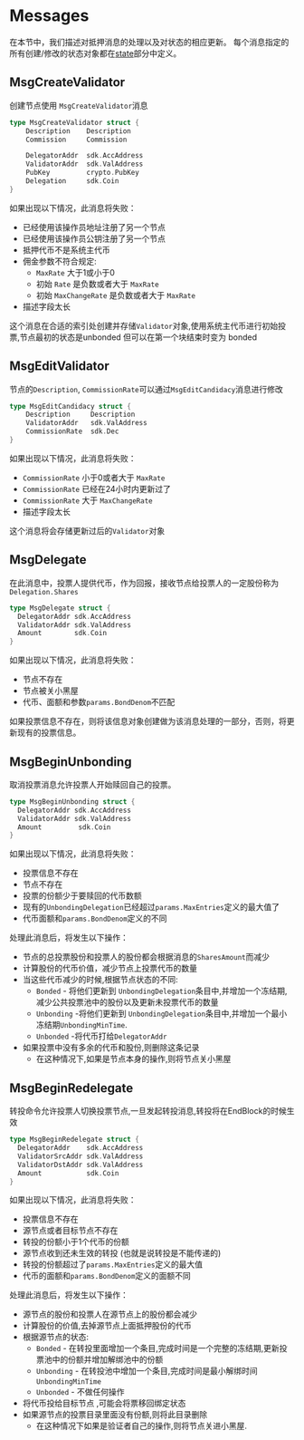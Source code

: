 # Messages

在本节中，我们描述对抵押消息的处理以及对状态的相应更新。 每个消息指定的所有创建/修改的状态对象都在[state](./02_state_transitions.md)部分中定义。

## MsgCreateValidator

创建节点使用 `MsgCreateValidator`消息

```go
type MsgCreateValidator struct {
    Description    Description
    Commission     Commission

    DelegatorAddr  sdk.AccAddress
    ValidatorAddr  sdk.ValAddress
    PubKey         crypto.PubKey
    Delegation     sdk.Coin
}
```

如果出现以下情况，此消息将失败：

- 已经使用该操作员地址注册了另一个节点
- 已经使用该操作员公钥注册了另一个节点
- 抵押代币不是系统主代币
- 佣金参数不符合规定:
  - `MaxRate` 大于1或小于0
  - 初始 `Rate` 是负数或者大于 `MaxRate`
  - 初始 `MaxChangeRate` 是负数或者大于 `MaxRate`
- 描述字段太长

这个消息在合适的索引处创建并存储`Validator`对象,使用系统主代币进行初始投票,节点最初的状态是unbonded 但可以在第一个块结束时变为 bonded

## MsgEditValidator

节点的`Description`, `CommissionRate`可以通过`MsgEditCandidacy`消息进行修改

```go
type MsgEditCandidacy struct {
    Description     Description
    ValidatorAddr   sdk.ValAddress
    CommissionRate  sdk.Dec
}
```

如果出现以下情况，此消息将失败：

- `CommissionRate` 小于0或者大于 `MaxRate`
- `CommissionRate` 已经在24小时内更新过了
- `CommissionRate` 大于 `MaxChangeRate`
- 描述字段太长

这个消息将会存储更新过后的`Validator`对象

## MsgDelegate

在此消息中，投票人提供代币，作为回报，接收节点给投票人的一定股份称为`Delegation.Shares`

```go
type MsgDelegate struct {
  DelegatorAddr sdk.AccAddress
  ValidatorAddr sdk.ValAddress
  Amount        sdk.Coin
}
```

如果出现以下情况，此消息将失败：

- 节点不存在
- 节点被关小黑屋
- 代币、面额和参数`params.BondDenom`不匹配

如果投票信息不存在，则将该信息对象创建做为该消息处理的一部分，否则，将更新现有的投票信息。

## MsgBeginUnbonding

取消投票消息允许投票人开始赎回自己的投票。

```go
type MsgBeginUnbonding struct {
  DelegatorAddr sdk.AccAddress
  ValidatorAddr sdk.ValAddress
  Amount         sdk.Coin
}
```

如果出现以下情况，此消息将失败：

- 投票信息不存在
- 节点不存在
- 投票的份额少于要赎回的代币数额
- 现有的`UnbondingDelegation`已经超过`params.MaxEntries`定义的最大值了
- 代币面额和`params.BondDenom`定义的不同

处理此消息后，将发生以下操作：

- 节点的总投票股份和投票人的股份都会根据消息的`SharesAmount`而减少
- 计算股份的代币价值，减少节点上投票代币的数量
- 当这些代币减少的时候,根据节点状态的不同:
  - `Bonded` - 将他们更新到 `UnbondingDelegation`条目中,并增加一个冻结期,减少公共投票池中的股份以及更新未投票代币的数量
  - `Unbonding` -将他们更新到 `UnbondingDelegation`条目中,并增加一个最小冻结期`UnbondingMinTime`.
  - `Unbonded` -将代币打给`DelegatorAddr`
- 如果投票中没有多余的代币和股份,则删除这条记录
  - 在这种情况下,如果是节点本身的操作,则将节点关小黑屋

## MsgBeginRedelegate

转投命令允许投票人切换投票节点,一旦发起转投消息,转投将在EndBlock的时候生效

```go
type MsgBeginRedelegate struct {
  DelegatorAddr    sdk.AccAddress
  ValidatorSrcAddr sdk.ValAddress
  ValidatorDstAddr sdk.ValAddress
  Amount           sdk.Coin
}
```

如果出现以下情况，此消息将失败：

- 投票信息不存在
- 源节点或者目标节点不存在
- 转投的份额小于1个代币的份额
- 源节点收到还未生效的转投 (也就是说转投是不能传递的)
- 转投的份额超过了`params.MaxEntries`定义的最大值
- 代币的面额和`params.BondDenom`定义的面额不同

处理此消息后，将发生以下操作：

- 源节点的股份和投票人在源节点上的股份都会减少
- 计算股份的价值,去掉源节点上面抵押股份的代币
- 根据源节点的状态:
  - `Bonded` - 在转投里面增加一个条目,完成时间是一个完整的冻结期,更新投票池中的份额并增加解绑池中的份额
  - `Unbonding` - 在转投池中增加一个条目,完成时间是最小解绑时间`UnbondingMinTime`
  - `Unbonded` - 不做任何操作
- 将代币投给目标节点 ,可能会将票移回绑定状态
- 如果源节点的投票目录里面没有份额,则将此目录删除
  - 在这种情况下如果是验证者自己的操作,则将节点关进小黑屋.
